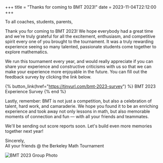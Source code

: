 +++
title = "Thanks for coming to BMT 2023!"
date = 2023-11-04T22:12:00
+++

To all coaches, students, parents,

Thank you for coming to BMT 2023! We hope everybody had a great time and we're
truly grateful for all the excitement, enthusiasm, and competitive spirit every
one of you brought to the tournament. It was a truly rewarding experience seeing
so many talented, passionate students come together to explore mathematics.

<!-- more -->

We run this tournament every year, and would really appreciate if you can share
your experience and constructive criticisms with us so that we can make your
experience more enjoyable in the future. You can fill out the feedback survey by
clicking the link below.

{% button_link(href="https://tinyurl.com/bmt-2023-survey") %} BMT 2023
Experience Survey {% end %}

Lastly, remember: BMT is not just a competition, but also a celebration of
talent, hard work, and camaraderie. We hope you found it to be an enriching
experience and took away not only lessons in math, but also memorable moments of
connection and fun — with all your friends and teammates.

We'll be sending out score reports soon. Let's build even more memories together
next year!

Sincerely,\
All your friends @ the Berkeley Math Tournament

![BMT 2023 Group Photo](/assets/bmt-2023/group-photo.jpg)
